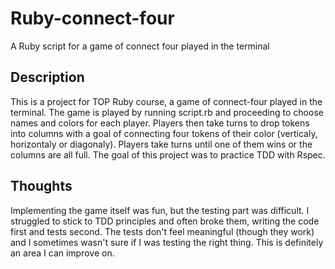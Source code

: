 # Ruby-connect-four
A Ruby script for a game of connect four played in the terminal
## Description
This is a project for TOP Ruby course, a game of connect-four played in the terminal. The game is played by running script.rb and proceeding to choose names and colors for each player.
Players then take turns to drop tokens into columns with a goal of connecting four tokens of their color (verticaly, horizontaly or diagonaly). Players take turns until one of them wins or the columns are all full.
The goal of this project was to practice TDD with Rspec.
## Thoughts
Implementing the game itself was fun, but the testing part was difficult. I struggled to stick to TDD principles and often broke them, writing the code first and tests second.
The tests don't feel meaningful (though they work) and I sometimes wasn't sure if I was testing the right thing. This is definitely an area I can improve on.
